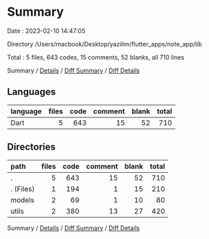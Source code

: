 # Summary

Date : 2023-02-10 14:47:05

Directory /Users/macbook/Desktop/yazilim/flutter_apps/note_app/lib

Total : 5 files,  643 codes, 15 comments, 52 blanks, all 710 lines

Summary / [Details](details.md) / [Diff Summary](diff.md) / [Diff Details](diff-details.md)

## Languages
| language | files | code | comment | blank | total |
| :--- | ---: | ---: | ---: | ---: | ---: |
| Dart | 5 | 643 | 15 | 52 | 710 |

## Directories
| path | files | code | comment | blank | total |
| :--- | ---: | ---: | ---: | ---: | ---: |
| . | 5 | 643 | 15 | 52 | 710 |
| . (Files) | 1 | 194 | 1 | 15 | 210 |
| models | 2 | 69 | 1 | 10 | 80 |
| utils | 2 | 380 | 13 | 27 | 420 |

Summary / [Details](details.md) / [Diff Summary](diff.md) / [Diff Details](diff-details.md)